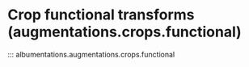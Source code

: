 # Crop functional transforms (augmentations.crops.functional)

::: albumentations.augmentations.crops.functional
